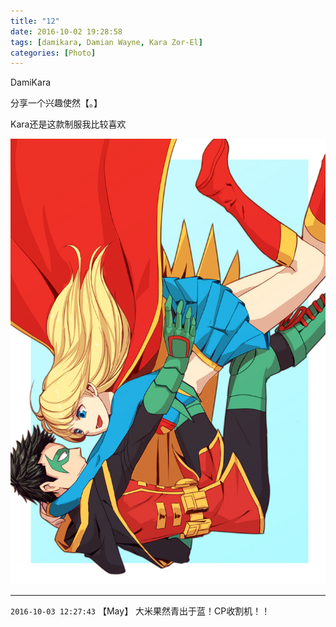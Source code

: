 ```yaml
---
title: "12"
date: 2016-10-02 19:28:58
tags: [damikara, Damian Wayne, Kara Zor-El]
categories: [Photo]
---
```


<p>DamiKara</p> 
<p>分享一个兴趣使然【。】</p> 
<p>Kara还是这款制服我比较喜欢</p>

![](https://raw.githubusercontent.com/alicewish/meowchain247/master/img_cVZNdzJtQk9JV2M1MmF1Tk5lb015VVFYZmg4T3dSQ0ZGS3N3djNRTGZVTkpYNW1COWFtN3dRPT0.jpg)

---

`2016-10-03 12:27:43` 【May】 大米果然青出于蓝！CP收割机！！
